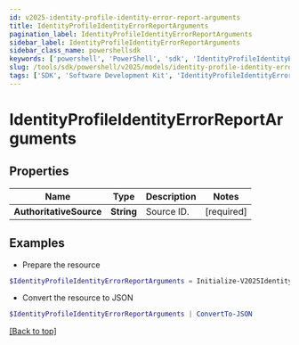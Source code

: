 ```yaml
---
id: v2025-identity-profile-identity-error-report-arguments
title: IdentityProfileIdentityErrorReportArguments
pagination_label: IdentityProfileIdentityErrorReportArguments
sidebar_label: IdentityProfileIdentityErrorReportArguments
sidebar_class_name: powershellsdk
keywords: ['powershell', 'PowerShell', 'sdk', 'IdentityProfileIdentityErrorReportArguments', 'V2025IdentityProfileIdentityErrorReportArguments'] 
slug: /tools/sdk/powershell/v2025/models/identity-profile-identity-error-report-arguments
tags: ['SDK', 'Software Development Kit', 'IdentityProfileIdentityErrorReportArguments', 'V2025IdentityProfileIdentityErrorReportArguments']
---
```



# IdentityProfileIdentityErrorReportArguments

## Properties

Name | Type | Description | Notes
------------ | ------------- | ------------- | -------------
**AuthoritativeSource** | **String** | Source ID. | [required]

## Examples

- Prepare the resource
```powershell
$IdentityProfileIdentityErrorReportArguments = Initialize-V2025IdentityProfileIdentityErrorReportArguments  -AuthoritativeSource 1234sourceId5678902
```

- Convert the resource to JSON
```powershell
$IdentityProfileIdentityErrorReportArguments | ConvertTo-JSON
```


[[Back to top]](#) 

